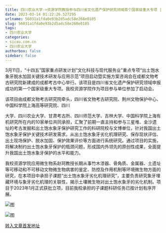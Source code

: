 ```yaml
---
title: 四川农业大学->资源学院教授参与四川省文化遗产保护研究领域首个国家级重大专项 | sicau.com.cn
date: 2023-03-14 01:22:26.527295
urlname: 56031a1fda0e93b2d5adc58e268e0105
slug: 56031a1fda0e93b2d5adc58e268e0105
tags: 
- 四川农业大学
categories:
- sicau.com.cn
- 四川农业大学
authorbox: false
sidebar: false
---
```

3月11日，“十四五”国家重点研发计划“文化科技与现代服务业”重点专项“出土饱水象牙脱水加固关键技术研发与应用示范”项目启动暨实施方案咨询会在成都文物考古研究院新建成的成都考古中心举行。该项目是四川省文化遗产保护研究领域申报成功的第一个国家级重大专项。我校资源学院作为项目参与单位参加了启动会。

该项目由成都文物考古研究院牵头，四川省文物考古研究院、荆州文物保护中心、中国科学院上海高等研究院、四川
<!--more-->
大学、四川农业大学、甘肃考古所、四川师范大学、吉林大学、中国科学院上海有机研究所在内的10家单位共同承担，汇聚了前期一直主持和参与三星堆、金沙遗址的考古发掘和出土饱水象牙保护研究工作的科研院校与文博单位，针对我国出土饱水象牙保护关键技术研发需求，从出土饱水象牙劣化机理研究、保存现状评估、出土现场保护、脱水加固、保护效果评价等方面进行系统研究。通过项目的实施，将解决制约出土饱水象牙保护的瓶颈问题，形成国内外领先的原创性成果，全面提升我国出土饱水象牙保护的水平和能力。

我校资源学院应用微生物系赵珂教授长期从事竹木漆器、骨角质、金属器、土遗址等可移动和不可移动文物微生物病害的鉴定、防控及作用机制等环境微生物方面的研究，在本项目中承担子课题“出土饱水象牙劣化机理研究”，主要负责研究象牙埋藏环境与象牙劣化机理的关联性，揭示土壤微生物对出土饱水象牙的劣化机制。项目于2023年1月正式获批立项，目前我校承担的子课题科研任务已按计划有序开展。

![图](https://news.sicau.edu.cn/__local/B/9E/91/5E31E63A4651DDDF2F67D0D5EE4_FEACA4ED_14E95C.png)

![图](https://news.sicau.edu.cn/__local/3/3E/61/6BC0C5E584E28153CDEF1FBFA83_DAE24694_164C91.png)

[转入文章首发地址](https://news.sicau.edu.cn/info/1078/71357.htm)